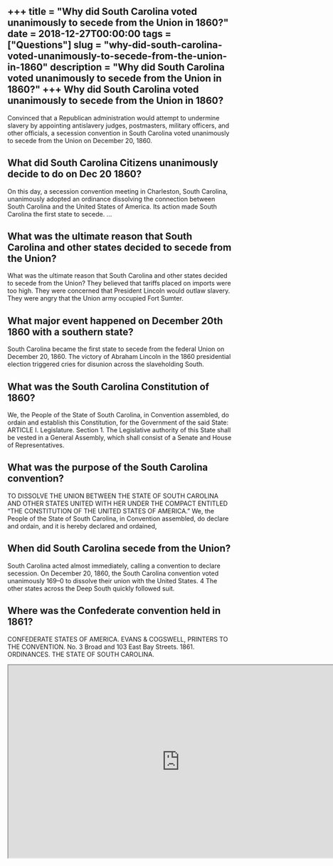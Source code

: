 +++
title = "Why did South Carolina voted unanimously to secede from the Union in 1860?"
date = 2018-12-27T00:00:00
tags = ["Questions"]
slug = "why-did-south-carolina-voted-unanimously-to-secede-from-the-union-in-1860"
description = "Why did South Carolina voted unanimously to secede from the Union in 1860?"
+++
Why did South Carolina voted unanimously to secede from the Union in 1860?
--------------------------------------------------------------------------

Convinced that a Republican administration would attempt to undermine slavery by appointing antislavery judges, postmasters, military officers, and other officials, a secession convention in South Carolina voted unanimously to secede from the Union on December 20, 1860.

What did South Carolina Citizens unanimously decide to do on Dec 20 1860?
-------------------------------------------------------------------------

On this day, a secession convention meeting in Charleston, South Carolina, unanimously adopted an ordinance dissolving the connection between South Carolina and the United States of America. Its action made South Carolina the first state to secede. …

What was the ultimate reason that South Carolina and other states decided to secede from the Union?
---------------------------------------------------------------------------------------------------

What was the ultimate reason that South Carolina and other states decided to secede from the Union? They believed that tariffs placed on imports were too high. They were concerned that President Lincoln would outlaw slavery. They were angry that the Union army occupied Fort Sumter.

What major event happened on December 20th 1860 with a southern state?
----------------------------------------------------------------------

South Carolina became the first state to secede from the federal Union on December 20, 1860. The victory of Abraham Lincoln in the 1860 presidential election triggered cries for disunion across the slaveholding South.

What was the South Carolina Constitution of 1860?
-------------------------------------------------

We, the People of the State of South Carolina, in Convention assembled, do ordain and establish this Constitution, for the Government of the said State: ARTICLE I. Legislature. Section 1. The Legislative authority of this State shall be vested in a General Assembly, which shall consist of a Senate and House of Representatives.

What was the purpose of the South Carolina convention?
------------------------------------------------------

TO DISSOLVE THE UNION BETWEEN THE STATE OF SOUTH CAROLINA AND OTHER STATES UNITED WITH HER UNDER THE COMPACT ENTITLED “THE CONSTITUTION OF THE UNITED STATES OF AMERICA.” We, the People of the State of South Carolina, in Convention assembled, do declare and ordain, and it is hereby declared and ordained,

When did South Carolina secede from the Union?
----------------------------------------------

South Carolina acted almost immediately, calling a convention to declare secession. On December 20, 1860, the South Carolina convention voted unanimously 169–0 to dissolve their union with the United States. 4 The other states across the Deep South quickly followed suit.

Where was the Confederate convention held in 1861?
--------------------------------------------------

CONFEDERATE STATES OF AMERICA. EVANS &amp; COGSWELL, PRINTERS TO THE CONVENTION. No. 3 Broad and 103 East Bay Streets. 1861. ORDINANCES. THE STATE OF SOUTH CAROLINA.

<iframe allow="accelerometer; autoplay; clipboard-write; encrypted-media; gyroscope; picture-in-picture" allowfullscreen="" class="__youtube_prefs__  epyt-is-override  no-lazyload" data-no-lazy="1" data-origheight="433" data-origwidth="770" data-skipgform_ajax_framebjll="" height="433" id="_ytid_76284" loading="lazy" src="https://www.youtube.com/embed/roNmeOOJCDY?enablejsapi=1&autoplay=0&cc_load_policy=0&cc_lang_pref=&iv_load_policy=1&loop=0&modestbranding=0&rel=1&fs=1&playsinline=0&autohide=2&theme=dark&color=red&controls=1&" title="YouTube player" width="770"></iframe>